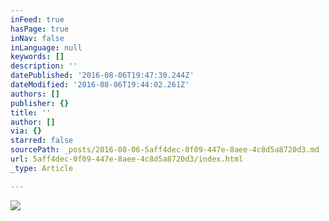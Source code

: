 ```yaml
---
inFeed: true
hasPage: true
inNav: false
inLanguage: null
keywords: []
description: ''
datePublished: '2016-08-06T19:47:30.244Z'
dateModified: '2016-08-06T19:44:02.261Z'
authors: []
publisher: {}
title: ''
author: []
via: {}
starred: false
sourcePath: _posts/2016-08-06-5aff4dec-0f09-447e-8aee-4c8d5a8720d3.md
url: 5aff4dec-0f09-447e-8aee-4c8d5a8720d3/index.html
_type: Article

---
```

![](https://the-grid-user-content.s3-us-west-2.amazonaws.com/00187a5a-e5e8-4492-9508-9052dcd1d50e.jpg)